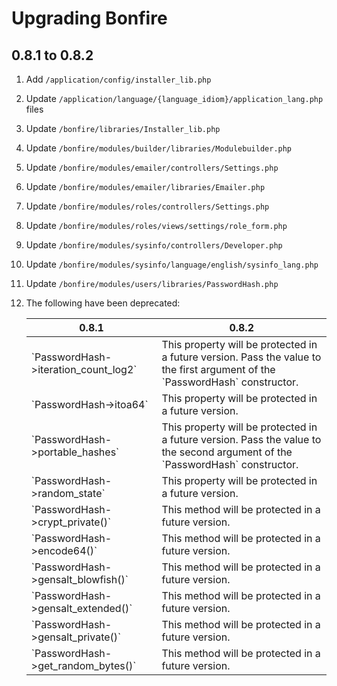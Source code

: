 # Upgrading Bonfire

## 0.8.1 to 0.8.2

1. Add `/application/config/installer_lib.php`
2. Update `/application/language/{language_idiom}/application_lang.php` files
3. Update `/bonfire/libraries/Installer_lib.php`
4. Update `/bonfire/modules/builder/libraries/Modulebuilder.php`
5. Update `/bonfire/modules/emailer/controllers/Settings.php`
6. Update `/bonfire/modules/emailer/libraries/Emailer.php`
7. Update `/bonfire/modules/roles/controllers/Settings.php`
8. Update `/bonfire/modules/roles/views/settings/role_form.php`
9. Update `/bonfire/modules/sysinfo/controllers/Developer.php`
10. Update `/bonfire/modules/sysinfo/language/english/sysinfo_lang.php`
11. Update `/bonfire/modules/users/libraries/PasswordHash.php`

12. The following have been deprecated:
    <table>
        <thead>
            <tr>
                <th>0.8.1</th>
                <th>0.8.2</th>
            </tr>
        </thead>
        <tbody>
            <tr>
                <td>`PasswordHash->iteration_count_log2`</td>
                <td>This property will be protected in a future version.
                    Pass the value to the first argument of the `PasswordHash` constructor.
                </td>
            </tr>
            <tr>
                <td>`PasswordHash->itoa64`</td>
                <td>This property will be protected in a future version.</td>
            </tr>
            <tr>
                <td>`PasswordHash->portable_hashes`</td>
                <td>This property will be protected in a future version.
                    Pass the value to the second argument of the `PasswordHash` constructor.
                </td>
            </tr>
            <tr>
                <td>`PasswordHash->random_state`</td>
                <td>This property will be protected in a future version.</td>
            </tr>
            <tr>
                <td>`PasswordHash->crypt_private()`</td>
                <td>This method will be protected in a future version.</td>
            </tr>
            <tr>
                <td>`PasswordHash->encode64()`</td>
                <td>This method will be protected in a future version.</td>
            </tr>
            <tr>
                <td>`PasswordHash->gensalt_blowfish()`</td>
                <td>This method will be protected in a future version.</td>
            </tr>
            <tr>
                <td>`PasswordHash->gensalt_extended()`</td>
                <td>This method will be protected in a future version.</td>
            </tr>
            <tr>
                <td>`PasswordHash->gensalt_private()`</td>
                <td>This method will be protected in a future version.</td>
            </tr>
            <tr>
                <td>`PasswordHash->get_random_bytes()`</td>
                <td>This method will be protected in a future version.</td>
            </tr>
        </tbody>
    </table>